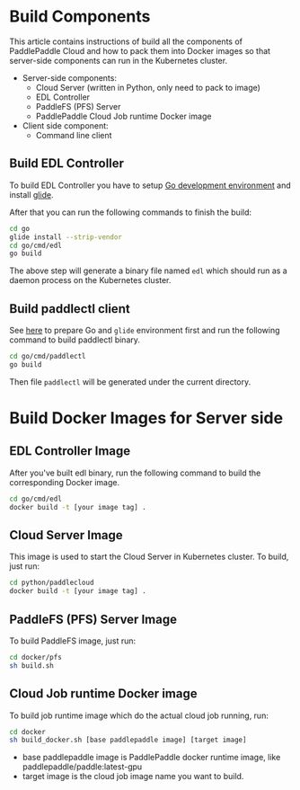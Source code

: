 # Build Components

This article contains instructions of build all the components
of PaddlePaddle Cloud and how to pack them into Docker images
so that server-side components can run in the Kubernetes cluster.

- Server-side components:
  - Cloud Server (written in Python, only need to pack to image)
  - EDL Controller
  - PaddleFS (PFS) Server
  - PaddlePaddle Cloud Job runtime Docker image
- Client side component:
  - Command line client

## Build EDL Controller

To build EDL Controller you have to setup [Go development environment](https://golang.org/doc/install#install) and install
[glide](https://github.com/Masterminds/glide).

After that you can run the following commands to finish the build:

```bash
cd go
glide install --strip-vendor
cd go/cmd/edl
go build
```

The above step will generate a binary file named `edl` which should
run as a daemon process on the Kubernetes cluster.


## Build paddlectl client

See [here](./build_edl_controller.md) to prepare Go and `glide` environment
first and run the following command to build paddlectl binary.

```bash
cd go/cmd/paddlectl
go build
```

Then file `paddlectl` will be generated under the current directory.


# Build Docker Images for Server side

## EDL Controller Image

After you've built edl binary, run the following command to build the
corresponding Docker image.

```bash
cd go/cmd/edl
docker build -t [your image tag] .
```

## Cloud Server Image

This image is used to start the Cloud Server in Kubernetes cluster. To
build, just run:

```bash
cd python/paddlecloud
docker build -t [your image tag] .
```

## PaddleFS (PFS) Server Image

To build PaddleFS image, just run:

```bash
cd docker/pfs
sh build.sh
```

## Cloud Job runtime Docker image

To build job runtime image which do the actual cloud job running, run:

```bash
cd docker
sh build_docker.sh [base paddlepaddle image] [target image]
```

- base paddlepaddle image is PaddlePaddle docker runtime image, like
  paddlepaddle/paddle:latest-gpu
- target image is the cloud job image name you want to build.
